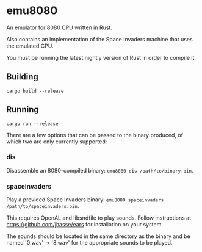 # emu8080
An emulator for 8080 CPU written in Rust.

Also contains an implementation of the Space Invaders machine that uses the emulated CPU.

You must be running the latest nightly version of Rust in order to compile it.

## Building
`cargo build --release`

## Running
`cargo run --release`

There are a few options that can be passed to the binary produced, of which two are only currently supported:

### dis
Disassemble an 8080-compiled binary: `emu8080 dis /path/to/binary.bin`.

### spaceinvaders
Play a provided Space Invaders binary: `emu8080 spaceinvaders /path/to/spaceinvaders.bin`.

This requires OpenAL and libsndfile to play sounds. Follow instructions at https://github.com/jhasse/ears for installation on your system.

The sounds should be located in the same directory as the binary and be named '0.wav' -> '8.wav' for the appropriate sounds to be played.
